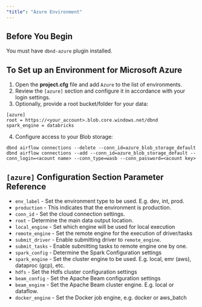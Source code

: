```yaml
---
"title": "Azure Environment"
---
```

## Before You Begin
You must have `dbnd-azure` plugin installed.

## To Set up an Environment for Microsoft Azure
1. Open the **project.cfg** file and add `Azure` to the list of environments.
2. Review the `[azure]` section and configure it in accordance with your login settings.
3. Optionally, provide a root bucket/folder for your data:

```shell
[azure]
root = https://<your_account>.blob.core.windows.net/dbnd
spark_engine = databricks
```

4. Configure access to your Blob storage:

```shell
dbnd airflow connections --delete --conn_id=azure_blob_storage_default
dbnd airflow connections --add --conn_id=azure_blob_storage_default --conn_login=<acount name> --conn_type=wasb --conn_password=<acount key>
```

## `[azure]` Configuration Section Parameter Reference
- `env_label` - Set the environment type to be used. E.g. dev, int, prod.
- `production` - This indicates that the environment is production.
- `conn_id` - Set the cloud connection settings.
- `root` - Determine the main data output location.
- `local_engine` - Set which engine will be used for local execution
- `remote_engine` - Set the remote engine for the execution of driver/tasks
- `submit_driver` - Enable submitting driver to `remote_engine`.
- `submit_tasks` - Enable submitting tasks to remote engine one by one.
- `spark_config` - Determine the Spark Configuration settings
- `spark_engine` - Set the cluster engine to be used. E.g. local, emr (aws), dataproc (gcp), etc.
- `hdfs` - Set the Hdfs cluster configuration settings
- `beam_config` - Set the Apache Beam configuration settings
- `beam_engine` - Set the Apache Beam cluster engine. E.g. local or dataflow.
- `docker_engine` - Set the Docker job engine, e.g. docker or aws_batch

